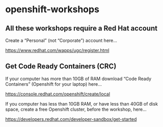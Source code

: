 # openshift-workshops
## All these workshops require a Red Hat account
Create a “Personal” (not “Corporate”) account here…

https://www.redhat.com/wapps/ugc/register.html

## Get Code Ready Containers (CRC)
If your computer has more than 10GB of RAM download “Code Ready Containers” (Openshift for your laptop) here...

https://console.redhat.com/openshift/create/local


If you computer has less than 10GB RAM, or have less than 40GB of disk space, create a free Openshift cluster, before the workshop, here…

https://developers.redhat.com/developer-sandbox/get-started

